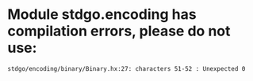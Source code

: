 # Module stdgo.encoding has compilation errors, please do not use:
```
stdgo/encoding/binary/Binary.hx:27: characters 51-52 : Unexpected 0

```

